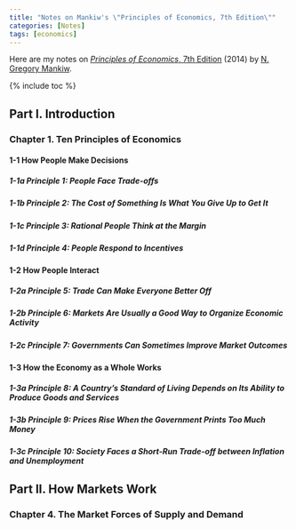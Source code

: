 ```yaml
---
title: "Notes on Mankiw's \"Principles of Economics, 7th Edition\""
categories: [Notes]
tags: [economics]
---
```


Here are my notes on [*Principles of Economics*, 7th Edition](https://www.amazon.com/dp/128516587X) (2014) by [N. Gregory Mankiw](https://scholar.harvard.edu/mankiw/home).

{% include toc %}

## Part I. Introduction

### Chapter 1. Ten Principles of Economics

#### 1-1 How People Make Decisions

##### 1-1a Principle 1: People Face Trade-offs

##### 1-1b Principle 2: The Cost of Something Is What You Give Up to Get It

##### 1-1c Principle 3: Rational People Think at the Margin

##### 1-1d Principle 4: People Respond to Incentives

#### 1-2 How People Interact

##### 1-2a Principle 5: Trade Can Make Everyone Better Off

##### 1-2b Principle 6: Markets Are Usually a Good Way to Organize Economic Activity

##### 1-2c Principle 7: Governments Can Sometimes Improve Market Outcomes

#### 1-3 How the Economy as a Whole Works

##### 1-3a Principle 8: A Country’s Standard of Living Depends on Its Ability to Produce Goods and Services

##### 1-3b Principle 9: Prices Rise When the Government Prints Too Much Money

##### 1-3c Principle 10: Society Faces a Short-Run Trade-off between Inflation and Unemployment

## Part II. How Markets Work

### Chapter 4. The Market Forces of Supply and Demand

